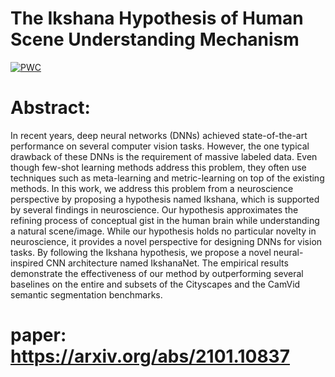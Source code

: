 # The Ikshana Hypothesis of Human Scene Understanding Mechanism
[![PWC](https://img.shields.io/endpoint.svg?url=https://paperswithcode.com/badge/ikshana-a-theory-of-human-scene-understanding/semantic-segmentation-on-cityscapes)](https://paperswithcode.com/sota/semantic-segmentation-on-cityscapes?p=ikshana-a-theory-of-human-scene-understanding)
# Abstract:
In recent years, deep neural networks (DNNs) achieved state-of-the-art performance on several computer vision tasks. However, the one typical drawback of these DNNs is the requirement of massive labeled data. Even though few-shot learning methods address this problem, they often use techniques such as meta-learning and metric-learning on top of the existing methods. In this work, we address this problem from a neuroscience perspective by proposing a hypothesis named Ikshana, which is supported by several findings in neuroscience. Our hypothesis approximates the refining process of conceptual gist in the human brain while understanding a natural scene/image. While our hypothesis holds no particular novelty in neuroscience, it provides a novel perspective for designing DNNs for vision tasks. By following the Ikshana hypothesis, we propose a novel neural-inspired CNN architecture named IkshanaNet. The empirical results demonstrate the effectiveness of our method by outperforming several baselines on the entire and subsets of the Cityscapes and the CamVid semantic segmentation benchmarks.

# paper: https://arxiv.org/abs/2101.10837

